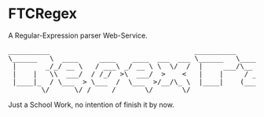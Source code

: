 # FTCRegex

A Regular-Expression parser Web-Service.

<pre>
__________                                   __________                                         
\______   \  ____     ____    ____  ___  ___ \______   \_____   _______   ______  ____  _______ 
 |       _/_/ __ \   / ___\ _/ __ \ \  \/  /  |     ___/\__  \  \_  __ \ /  ___/_/ __ \ \_  __ \
 |    |   \\  ___/  / /_/  >\  ___/  >    <   |    |     / __ \_ |  | \/ \___ \ \  ___/  |  | \/
 |____|_  / \___  > \___  /  \___  >/__/\_ \  |____|    (____  / |__|   /____  > \___  > |__|   
        \/      \/ /_____/       \/       \/                 \/              \/      \/         
</pre>


Just a School Work, no intention of finish it by now.
